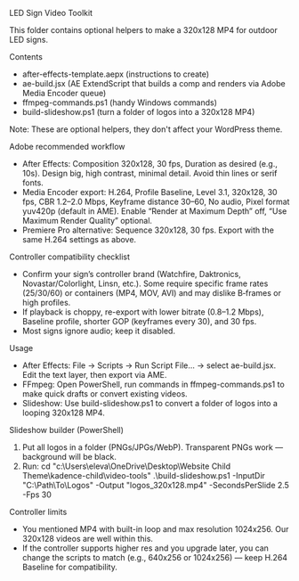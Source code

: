 LED Sign Video Toolkit

This folder contains optional helpers to make a 320x128 MP4 for outdoor LED signs.

Contents
- after-effects-template.aepx (instructions to create)
- ae-build.jsx (AE ExtendScript that builds a comp and renders via Adobe Media Encoder queue)
- ffmpeg-commands.ps1 (handy Windows commands)
- build-slideshow.ps1 (turn a folder of logos into a 320x128 MP4)

Note: These are optional helpers, they don't affect your WordPress theme.

Adobe recommended workflow
- After Effects: Composition 320x128, 30 fps, Duration as desired (e.g., 10s). Design big, high contrast, minimal detail. Avoid thin lines or serif fonts.
- Media Encoder export: H.264, Profile Baseline, Level 3.1, 320x128, 30 fps, CBR 1.2–2.0 Mbps, Keyframe distance 30–60, No audio, Pixel format yuv420p (default in AME). Enable “Render at Maximum Depth” off, “Use Maximum Render Quality” optional.
- Premiere Pro alternative: Sequence 320x128, 30 fps. Export with the same H.264 settings as above.

Controller compatibility checklist
- Confirm your sign’s controller brand (Watchfire, Daktronics, Novastar/Colorlight, Linsn, etc.). Some require specific frame rates (25/30/60) or containers (MP4, MOV, AVI) and may dislike B‑frames or high profiles.
- If playback is choppy, re-export with lower bitrate (0.8–1.2 Mbps), Baseline profile, shorter GOP (keyframes every 30), and 30 fps.
- Most signs ignore audio; keep it disabled.

Usage
- After Effects: File → Scripts → Run Script File… → select ae-build.jsx. Edit the text layer, then export via AME.
- FFmpeg: Open PowerShell, run commands in ffmpeg-commands.ps1 to make quick drafts or convert existing videos.
- Slideshow: Use build-slideshow.ps1 to convert a folder of logos into a looping 320x128 MP4.

Slideshow builder (PowerShell)
1) Put all logos in a folder (PNGs/JPGs/WebP). Transparent PNGs work — background will be black.
2) Run:
	cd "c:\Users\eleva\OneDrive\Desktop\Website Child Theme\kadence-child\video-tools"
	.\build-slideshow.ps1 -InputDir "C:\Path\To\Logos" -Output "logos_320x128.mp4" -SecondsPerSlide 2.5 -Fps 30

Controller limits
- You mentioned MP4 with built-in loop and max resolution 1024x256. Our 320x128 videos are well within this.
- If the controller supports higher res and you upgrade later, you can change the scripts to match (e.g., 640x256 or 1024x256) — keep H.264 Baseline for compatibility.
